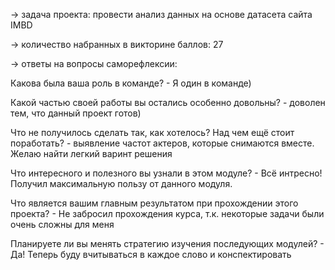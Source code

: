 → задача проекта: провести анализ данных на основе датасета сайта IMBD

→ количество набранных в викторине баллов: 27

→ ответы на вопросы саморефлексии:

Какова была ваша роль в команде? - Я один в команде)

Какой частью своей работы вы остались особенно довольны? - доволен тем, что данный проект готов)

Что не получилось сделать так, как хотелось? Над чем ещё стоит поработать? - выявление частот актеров, которые снимаются вместе. Желаю найти легкий варинт решения

Что интересного и полезного вы узнали в этом модуле? - Всё интресно! Получил максимальную пользу от данного модуля.

Что является вашим главным результатом при прохождении этого проекта? - Не забросил прохождения курса, т.к. некоторые задачи были очень сложны для меня

Планируете ли вы менять стратегию изучения последующих модулей? - Да! Теперь буду вчитываться в каждое слово и конспектировать
